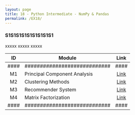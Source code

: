 ```yaml
---
layout: page
title: 18 - Python Intermediate - NumPy & Pandas
permalink: /EX18/
---
```


<h3>S1S1S1S1S1S1S1S1S1</h3>

xxxxx xxxxx xxxxx

| ID | Module                     |Link|
|:--:|----------------------------|:--:|
|####|############################|####|
| M1 | Principal Component Analysis|[Link](/03-MSDS-Courses/MSDS14/M1/)|
| M2 | Clustering Methods          |[Link](/03-MSDS-Courses/MSDS14/M2/)|
| M3 | Recommender System          |[Link](/03-MSDS-Courses/MSDS14/M3/)|
| M4 | Matrix Factorization        |[Link](/03-MSDS-Courses/MSDS14/M4/)|
|####|############################|####|

